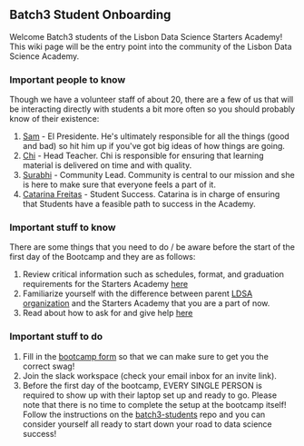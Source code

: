 ## Batch3 Student Onboarding

Welcome Batch3 students of the Lisbon Data Science Starters Academy! This wiki page will be the entry point into the community of the Lisbon Data Science Academy.

### Important people to know

Though we have a volunteer staff of about 20, there are a few of us that will be interacting directly with students a bit more often so you should probably know of their existence:

1. [Sam](https://www.linkedin.com/in/sam-hopkins-01914364/) - El Presidente. He's ultimately responsible for all the things (good and bad) so hit him up if you've got big ideas of how things are going.
1. [Chi](https://www.linkedin.com/in/maria-cristina-dominguez-3a09ab106/) - Head Teacher. Chi is responsible for ensuring that learning material is delivered on time and with quality.
1. [Surabhi](https://www.linkedin.com/in/surabhi-r-03041a24/) - Community Lead. Community is central to our mission and she is here to make sure that everyone feels a part of it.
1. [Catarina Freitas](https://www.linkedin.com/in/catarinacfreitas/) - Student Success. Catarina is in charge of ensuring that Students have a feasible path to success in the Academy.


### Important stuff to know

There are some things that you need to do / be aware before the start of the first day of the Bootcamp and they are as follows:

1. Review critical information such as schedules, format, and graduation requirements for the Starters Academy [here](./pages/Starters-Academy-(Course))
1. Familiarize yourself with the difference between parent [LDSA organization](./pages/Lisbon-Data-Science-Academy-(Organization)) and the Starters Academy that you are a part of now.
1. Read about how to ask for and give help [here](./pages/How-to-ask-for-and-give-help)

### Important stuff to do

1. Fill in the [bootcamp form](https://forms.gle/dUH8vTXP7xXYTBgz7) so that we can make sure to get you the correct swag!
1. Join the slack workspace (check your email inbox for an invite link).
1. Before the first day of the bootcamp, EVERY SINGLE PERSON is required to show up with their laptop set up and ready to go. Please note that there is no time to complete the setup at the bootcamp itself! Follow the instructions on the [batch3-students](https://github.com/LDSSA/batch3-students) repo and you can consider yourself all ready to start down your road to data science success!


